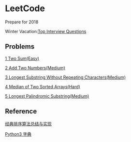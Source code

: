# LeetCode
Prepare for 2018

Winter Vacation:[Top Interview Questions](https://leetcode.com/problemset/top-interview-questions/)

## Problems
[1 Two Sum(Easy)](https://github.com/AnnabellaZhang/LeetCode/blob/master/script/TwoSum.py)

[2 Add Two Numbers(Medium)](https://github.com/AnnabellaZhang/LeetCode/blob/master/script/AddTwoNumbers.py)

[3 Longest Substring Without Repeating Characters(Medium)](https://github.com/AnnabellaZhang/LeetCode/blob/master/script/lengthOfLongestSubstring.py)

[4 Median of Two Sorted Arrays(Hard)](https://github.com/AnnabellaZhang/LeetCode/blob/master/script/findMedianSortedArrays.py)

[5 Longest Palindromic Substring(Medium)](https://github.com/AnnabellaZhang/LeetCode/blob/master/script/longestPalindrome.py)

## Reference
[经典排序算法总结与实现](http://wuchong.me/blog/2014/02/09/algorithm-sort-summary/)

[Python3 字典](http://www.runoob.com/python3/python3-dictionary.html)
